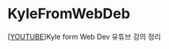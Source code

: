 # KyleFromWebDeb
[[YOUTUBE]]Kyle form Web Dev 유튜브 강의 정리

[YOUTUBE]: https://www.youtube.com/channel/UCFbNIlppjAuEX4znoulh0Cw